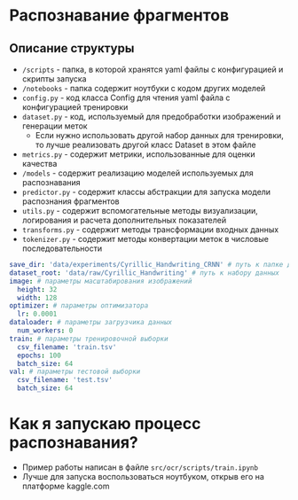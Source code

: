 # Распознавание фрагментов

## Описание структуры

- `/scripts` - папка, в которой хранятся yaml файлы с конфигурацией и скрипты запуска
- `/notebooks` - папка содержит ноутбуки с кодом других моделей
- `config.py` - код класса Config для чтения yaml файла с конфигурацией тренировки
- `dataset.py` - код, используемый для предобработки изображений и генерации меток
    - Если нужно использовать другой набор данных для тренировки, то лучше реализовать другой класс Dataset в этом файле
- `metrics.py` - содержит метрики, использованные для оценки качества
- `/models` - содержит реализацию моделей используемых для распознавания
- `predictor.py` - содержит классы абстракции для запуска модели распознания фрагментов
- `utils.py` - содержит вспомогательные методы визуализации, логирования и расчета дополнительных показателей
- `transforms.py` - содержит методы трансформации входных данных
- `tokenizer.py` - содержит методы конвертации меток в числовые последовательности

```yaml
save_dir: 'data/experiments/Cyrillic_Handwriting_CRNN' # путь к папке для сохранения результатов экспериментов
dataset_root: 'data/raw/Cyrillic_Handwriting' # путь к набору данных
image: # параметры масштабирования изображений
  height: 32
  width: 128
optimizer: # параметры оптимизатора
  lr: 0.0001
dataloader: # параметры загрузчика данных
  num_workers: 0
train: # параметры тренировочной выборки
  csv_filename: 'train.tsv'
  epochs: 100
  batch_size: 64
val: # параметры тестовой выборки
  csv_filename: 'test.tsv'
  batch_size: 64
```

# Как я запускаю процесс распознавания?

- Пример работы написан в файле `src/ocr/scripts/train.ipynb`
- Лучше для запуска воспользоваться ноутбуком, открыв его на платформе kaggle.com
